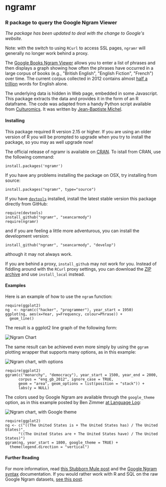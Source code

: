 ngramr
======

### R package to query the Google Ngram Viewer

*The package has been updated to deal with the change to Google's website.*

Note: with the switch to using `RCurl` to access SSL pages, `ngramr` will generally no longer work behind a proxy.

The [Google Books Ngram Viewer](http://books.google.com/ngrams) allows you to enter a list of phrases and then displays a graph showing how often the phrases have occurred in a large corpus of books (e.g., "British English", "English Fiction", "French") over time. The current corpus collected in 2012 contains almost [half a trillion](http://languagelog.ldc.upenn.edu/nll/?p=4258) words for English alone.

The underlying data is hidden in Web page, embedded in some Javascript.
This package extracts the data and provides it in the form of an R dataframe. The code was adapted from a handy Python script available from 
[Culturomics](http://www.culturomics.org/Resources/get-ngrams).
It was written by [Jean-Baptiste Michel](https://twitter.com/jb_michel).

#### Installing

This package required R version 2.15 or higher. If you are using an older version of R
you will be prompted to upgrade when you try to install the package, so you may as well
upgrade now!

The official release of ngramr is available on [CRAN](http://cran.r-project.org/web/packages/ngramr/index.html). To istall from CRAN, use the following command:

    install.packages('ngramr')

If you have any problems installing the package on OSX, try installing from
source:

    install.packages("ngramr", type="source")

If you have [`devtools`](http://cran.r-project.org/web/packages/devtools/index.html)
installed, install the latest stable version this package directly from GitHub:

    require(devtools)
    install_github("ngramr", "seancarmody")
    require(ngramr)
   
and if you are feeling a little more adventurous, you can install the development version:

    install_github("ngramr", "seancarmody", "develop")

although it may not always work.

If you are behind a proxy, `install_github` may not work for you. Instead of fiddling around with the `RCurl` proxy settings, you can download the [ZIP archive](https://github.com/seancarmody/ngramr/archive/master.zip) and use `install_local` instead.

#### Examples

Here is an example of how to use the `ngram` function:

    require(ggplot2)
    ng  <- ngram(c("hacker", "programmer"), year_start = 1950)
    ggplot(ng, aes(x=Year, y=Frequency, colour=Phrase)) +
      geom_line()

The result is a ggplot2 line graph of the following form:

![Ngram Chart](http://i.imgur.com/EhSE9eK.png)

The same result can be achieved even more simply by using the `ggram` plotting wrapper that supports many options, as in this example:

![Ngram chart, with options](http://i.imgur.com/p5Q3pgM.png)

    require(ggplot2)
    ggram(c("monarchy", "democracy"), year_start = 1500, year_end = 2000, 
          corpus = "eng_gb_2012", ignore_case = TRUE, 
          geom = "area", geom_options = list(position = "stack")) + 
          labs(y = NULL)

The colors used by Google Ngram are available through the `google_theme` option, as in this example posted by Ben Zimmer [at Language Log](http://languagelog.ldc.upenn.edu/nll/?p=4979):

![Ngram chart, with Google theme](http://i.imgur.com/qKHvQA4.png)

    require(ggplot2)
    ng <- c("((The United States is + The United States has) / The United States)",
          "((The United States are + The United States have) / The United States)")
    ggram(ng, year_start = 1800, google_theme = TRUE) +
      theme(legend.direction = "vertical")

#### Further Reading

For more information, read [this Stubborn Mule post](http://www.stubbornmule.net/2013/07/ngramr/) and the [Google Ngram syntax](http://books.google.com/ngrams/info) documentation. If you would rather work with R and SQL on the raw Google Ngram datasets, [see this post](http://rpsychologist.com/how-to-work-with-google-ngram-data-sets-in-r-using-mysql/).
